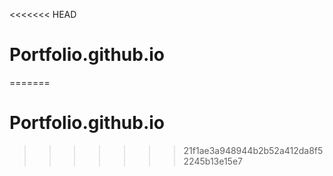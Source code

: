 <<<<<<< HEAD
# Portfolio.github.io
=======
# Portfolio.github.io
>>>>>>> 21f1ae3a948944b2b52a412da8f52245b13e15e7
